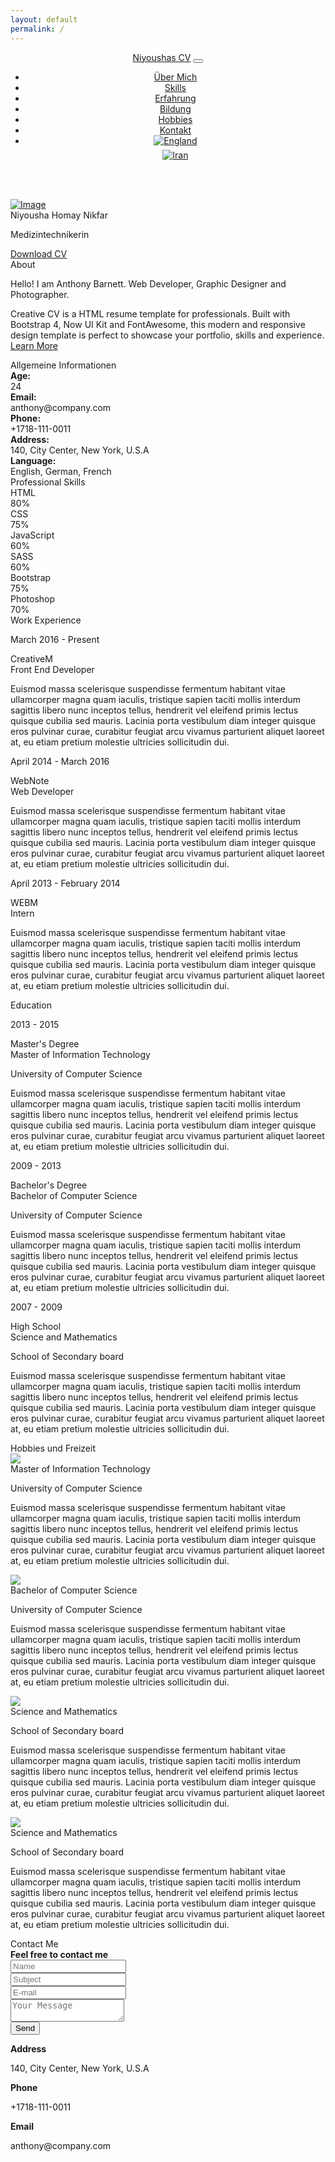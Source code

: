 ```yaml
---
layout: default
permalink: /
---
```


<header>
    <div class="profile-page sidebar-collapse">
      <nav class="navbar navbar-expand-lg fixed-top navbar-transparent bg-primary" color-on-scroll="400">
        <div class="container">
          <div class="navbar-translate"><a class="navbar-brand" href="#" rel="tooltip">Niyoushas CV</a>
            <button class="navbar-toggler navbar-toggler" type="button" data-toggle="collapse" data-target="#navigation"
              aria-controls="navigation" aria-expanded="false" aria-label="Toggle navigation"><span
                class="navbar-toggler-bar bar1"></span><span class="navbar-toggler-bar bar2"></span><span
                class="navbar-toggler-bar bar3"></span></button>
          </div>
          <div class="collapse navbar-collapse justify-content-end" id="navigation">
            <ul class="navbar-nav">
              <li class="nav-item"><a class="nav-link smooth-scroll" href="#about">Über Mich</a></li>
              <li class="nav-item"><a class="nav-link smooth-scroll" href="#skill">Skills</a></li>
              <li class="nav-item"><a class="nav-link smooth-scroll" href="#experience">Erfahrung</a></li>
              <li class="nav-item"><a class="nav-link smooth-scroll" href="#education">Bildung</a></li>
              <li class="nav-item"><a class="nav-link smooth-scroll" href="#hobbies">Hobbies</a></li>
              <li class="nav-item"><a class="nav-link smooth-scroll" href="#contact">Kontakt</a></li>
              <li>
                <div class="d-flex flex-row justify-content-start ml-3">
                  <div class="p-2">
                    <a href="/en">
                      <img src="images/england-flag-icon.png" style="padding-bottom: 6px" alt="England" />
                    </a>
                  </div>
                  <div class="p-2">
                    <a href="/ir">
                      <img src="images/iran-flag-icon.png" style="padding-bottom: 6px" alt="Iran" />
                    </a>
                  </div>
                </div>
              </li>
            </ul>
          </div>
        </div>
      </nav>
    </div>
  </header>
  <div class="page-content">
    <div>
      <div class="profile-page">
        <div class="wrapper">
          <div class="page-header page-header-small" filter-color="green">
            <div class="page-header-image" data-parallax="true" style="background-image: url('images/bg-2.jpg');">
            </div>
            <div class="container">
              <div class="content-center">
                <div class="cc-profile-image"><a href="#"><img src="images/niyousha.jpg" alt="Image" /></a></div>
                <div class="h2 title">Niyousha Homay Nikfar</div>
                <p class="category text-white">Medizintechnikerin</p>
                  <a class="btn btn-primary" href="/download/lebenslauf.pdf" data-aos="zoom-in" data-aos-anchor="data-aos-anchor" target="_blank">Download CV</a>
              </div>
            </div>
          </div>
        </div>
      </div>
      <div class="section" id="about">
        <div class="container">
          <div class="card" data-aos="fade-up" data-aos-offset="10">
            <div class="row">
              <div class="col-lg-6 col-md-12">
                <div class="card-body">
                  <div class="h4 mt-0 title">About</div>
                  <p>Hello! I am Anthony Barnett. Web Developer, Graphic Designer and Photographer.
                  </p>
                  <p>Creative CV is a HTML resume template for professionals. Built with Bootstrap 4,
                    Now UI Kit and FontAwesome, this modern and responsive design template is
                    perfect to showcase your portfolio, skills and experience. <a
                      href="https://templateflip.com/templates/creative-cv/" target="_blank">Learn
                      More</a></p>
                </div>
              </div>
              <div class="col-lg-6 col-md-12">
                <div class="card-body">
                  <div class="h4 mt-0 title">Allgemeine Informationen</div>
                  <div class="row">
                    <div class="col-sm-4"><strong class="text-uppercase">Age:</strong></div>
                    <div class="col-sm-8">24</div>
                  </div>
                  <div class="row mt-3">
                    <div class="col-sm-4"><strong class="text-uppercase">Email:</strong></div>
                    <div class="col-sm-8">anthony@company.com</div>
                  </div>
                  <div class="row mt-3">
                    <div class="col-sm-4"><strong class="text-uppercase">Phone:</strong></div>
                    <div class="col-sm-8">+1718-111-0011</div>
                  </div>
                  <div class="row mt-3">
                    <div class="col-sm-4"><strong class="text-uppercase">Address:</strong></div>
                    <div class="col-sm-8">140, City Center, New York, U.S.A</div>
                  </div>
                  <div class="row mt-3">
                    <div class="col-sm-4"><strong class="text-uppercase">Language:</strong></div>
                    <div class="col-sm-8">English, German, French</div>
                  </div>
                </div>
              </div>
            </div>
          </div>
        </div>
      </div>
      <div class="section" id="skill">
        <div class="container">
          <div class="h4 text-center mb-4 title">Professional Skills</div>
          <div class="card" data-aos="fade-up" data-aos-anchor-placement="top-bottom">
            <div class="card-body">
              <div class="row">
                <div class="col-md-6">
                  <div class="progress-container progress-primary"><span class="progress-badge">HTML</span>
                    <div class="progress">
                      <div class="progress-bar progress-bar-primary" data-aos="progress-full" data-aos-offset="10"
                        data-aos-duration="2000" role="progressbar" aria-valuenow="60" aria-valuemin="0"
                        aria-valuemax="100" style="width: 80%;"></div><span class="progress-value">80%</span>
                    </div>
                  </div>
                </div>
                <div class="col-md-6">
                  <div class="progress-container progress-primary"><span class="progress-badge">CSS</span>
                    <div class="progress">
                      <div class="progress-bar progress-bar-primary" data-aos="progress-full" data-aos-offset="10"
                        data-aos-duration="2000" role="progressbar" aria-valuenow="60" aria-valuemin="0"
                        aria-valuemax="100" style="width: 75%;"></div><span class="progress-value">75%</span>
                    </div>
                  </div>
                </div>
              </div>
              <div class="row">
                <div class="col-md-6">
                  <div class="progress-container progress-primary"><span class="progress-badge">JavaScript</span>
                    <div class="progress">
                      <div class="progress-bar progress-bar-primary" data-aos="progress-full" data-aos-offset="10"
                        data-aos-duration="2000" role="progressbar" aria-valuenow="60" aria-valuemin="0"
                        aria-valuemax="100" style="width: 60%;"></div><span class="progress-value">60%</span>
                    </div>
                  </div>
                </div>
                <div class="col-md-6">
                  <div class="progress-container progress-primary"><span class="progress-badge">SASS</span>
                    <div class="progress">
                      <div class="progress-bar progress-bar-primary" data-aos="progress-full" data-aos-offset="10"
                        data-aos-duration="2000" role="progressbar" aria-valuenow="60" aria-valuemin="0"
                        aria-valuemax="100" style="width: 60%;"></div><span class="progress-value">60%</span>
                    </div>
                  </div>
                </div>
              </div>
              <div class="row">
                <div class="col-md-6">
                  <div class="progress-container progress-primary"><span class="progress-badge">Bootstrap</span>
                    <div class="progress">
                      <div class="progress-bar progress-bar-primary" data-aos="progress-full" data-aos-offset="10"
                        data-aos-duration="2000" role="progressbar" aria-valuenow="60" aria-valuemin="0"
                        aria-valuemax="100" style="width: 75%;"></div><span class="progress-value">75%</span>
                    </div>
                  </div>
                </div>
                <div class="col-md-6">
                  <div class="progress-container progress-primary"><span class="progress-badge">Photoshop</span>
                    <div class="progress">
                      <div class="progress-bar progress-bar-primary" data-aos="progress-full" data-aos-offset="10"
                        data-aos-duration="2000" role="progressbar" aria-valuenow="60" aria-valuemin="0"
                        aria-valuemax="100" style="width: 70%;"></div><span class="progress-value">70%</span>
                    </div>
                  </div>
                </div>
              </div>
            </div>
          </div>
        </div>
      </div>
      <div class="section" id="experience">
        <div class="container cc-experience">
          <div class="h4 text-center mb-4 title">Work Experience</div>
          <div class="card">
            <div class="row">
              <div class="col-md-3 bg-primary" data-aos="fade-right" data-aos-offset="50" data-aos-duration="500">
                <div class="card-body cc-experience-header">
                  <p>March 2016 - Present</p>
                  <div class="h5">CreativeM</div>
                </div>
              </div>
              <div class="col-md-9" data-aos="fade-left" data-aos-offset="50" data-aos-duration="500">
                <div class="card-body">
                  <div class="h5">Front End Developer</div>
                  <p>Euismod massa scelerisque suspendisse fermentum habitant vitae ullamcorper magna
                    quam iaculis, tristique sapien taciti mollis interdum sagittis libero nunc
                    inceptos tellus, hendrerit vel eleifend primis lectus quisque cubilia sed
                    mauris. Lacinia porta vestibulum diam integer quisque eros pulvinar curae,
                    curabitur feugiat arcu vivamus parturient aliquet laoreet at, eu etiam pretium
                    molestie ultricies sollicitudin dui.</p>
                </div>
              </div>
            </div>
          </div>
          <div class="card">
            <div class="row">
              <div class="col-md-3 bg-primary" data-aos="fade-right" data-aos-offset="50" data-aos-duration="500">
                <div class="card-body cc-experience-header">
                  <p>April 2014 - March 2016</p>
                  <div class="h5">WebNote</div>
                </div>
              </div>
              <div class="col-md-9" data-aos="fade-left" data-aos-offset="50" data-aos-duration="500">
                <div class="card-body">
                  <div class="h5">Web Developer</div>
                  <p>Euismod massa scelerisque suspendisse fermentum habitant vitae ullamcorper magna
                    quam iaculis, tristique sapien taciti mollis interdum sagittis libero nunc
                    inceptos tellus, hendrerit vel eleifend primis lectus quisque cubilia sed
                    mauris. Lacinia porta vestibulum diam integer quisque eros pulvinar curae,
                    curabitur feugiat arcu vivamus parturient aliquet laoreet at, eu etiam pretium
                    molestie ultricies sollicitudin dui.</p>
                </div>
              </div>
            </div>
          </div>
          <div class="card">
            <div class="row">
              <div class="col-md-3 bg-primary" data-aos="fade-right" data-aos-offset="50" data-aos-duration="500">
                <div class="card-body cc-experience-header">
                  <p>April 2013 - February 2014</p>
                  <div class="h5">WEBM</div>
                </div>
              </div>
              <div class="col-md-9" data-aos="fade-left" data-aos-offset="50" data-aos-duration="500">
                <div class="card-body">
                  <div class="h5">Intern</div>
                  <p>Euismod massa scelerisque suspendisse fermentum habitant vitae ullamcorper magna
                    quam iaculis, tristique sapien taciti mollis interdum sagittis libero nunc
                    inceptos tellus, hendrerit vel eleifend primis lectus quisque cubilia sed
                    mauris. Lacinia porta vestibulum diam integer quisque eros pulvinar curae,
                    curabitur feugiat arcu vivamus parturient aliquet laoreet at, eu etiam pretium
                    molestie ultricies sollicitudin dui.</p>
                </div>
              </div>
            </div>
          </div>
        </div>
      </div>
      <div class="section" id="education">
        <div class="container cc-education">
          <div class="h4 text-center mb-4 title">Education</div>
          <div class="card">
            <div class="row">
              <div class="col-md-3 bg-primary" data-aos="fade-right" data-aos-offset="50" data-aos-duration="500">
                <div class="card-body cc-education-header">
                  <p>2013 - 2015</p>
                  <div class="h5">Master's Degree</div>
                </div>
              </div>
              <div class="col-md-9" data-aos="fade-left" data-aos-offset="50" data-aos-duration="500">
                <div class="card-body">
                  <div class="h5">Master of Information Technology</div>
                  <p class="category">University of Computer Science</p>
                  <p>Euismod massa scelerisque suspendisse fermentum habitant vitae ullamcorper magna
                    quam iaculis, tristique sapien taciti mollis interdum sagittis libero nunc
                    inceptos tellus, hendrerit vel eleifend primis lectus quisque cubilia sed
                    mauris. Lacinia porta vestibulum diam integer quisque eros pulvinar curae,
                    curabitur feugiat arcu vivamus parturient aliquet laoreet at, eu etiam pretium
                    molestie ultricies sollicitudin dui.</p>
                </div>
              </div>
            </div>
          </div>
          <div class="card">
            <div class="row">
              <div class="col-md-3 bg-primary" data-aos="fade-right" data-aos-offset="50" data-aos-duration="500">
                <div class="card-body cc-education-header">
                  <p>2009 - 2013</p>
                  <div class="h5">Bachelor's Degree</div>
                </div>
              </div>
              <div class="col-md-9" data-aos="fade-left" data-aos-offset="50" data-aos-duration="500">
                <div class="card-body">
                  <div class="h5">Bachelor of Computer Science</div>
                  <p class="category">University of Computer Science</p>
                  <p>Euismod massa scelerisque suspendisse fermentum habitant vitae ullamcorper magna
                    quam iaculis, tristique sapien taciti mollis interdum sagittis libero nunc
                    inceptos tellus, hendrerit vel eleifend primis lectus quisque cubilia sed
                    mauris. Lacinia porta vestibulum diam integer quisque eros pulvinar curae,
                    curabitur feugiat arcu vivamus parturient aliquet laoreet at, eu etiam pretium
                    molestie ultricies sollicitudin dui.</p>
                </div>
              </div>
            </div>
          </div>
          <div class="card">
            <div class="row">
              <div class="col-md-3 bg-primary" data-aos="fade-right" data-aos-offset="50" data-aos-duration="500">
                <div class="card-body cc-education-header">
                  <p>2007 - 2009</p>
                  <div class="h5">High School</div>
                </div>
              </div>
              <div class="col-md-9" data-aos="fade-left" data-aos-offset="50" data-aos-duration="500">
                <div class="card-body">
                  <div class="h5">Science and Mathematics</div>
                  <p class="category">School of Secondary board</p>
                  <p>Euismod massa scelerisque suspendisse fermentum habitant vitae ullamcorper magna
                    quam iaculis, tristique sapien taciti mollis interdum sagittis libero nunc
                    inceptos tellus, hendrerit vel eleifend primis lectus quisque cubilia sed
                    mauris. Lacinia porta vestibulum diam integer quisque eros pulvinar curae,
                    curabitur feugiat arcu vivamus parturient aliquet laoreet at, eu etiam pretium
                    molestie ultricies sollicitudin dui.</p>
                </div>
              </div>
            </div>
          </div>
        </div>
      </div> 
      <div class="section" id="hobbies">
        <div class="container cc-education">
          <div class="h4 text-center mb-4 title">Hobbies und Freizeit</div>
          <div class="card">
            <div class="row">
              <div class="col-md-3" data-aos="fade-right" data-aos-offset="50" data-aos-duration="500">
                <div class="card-body cc-education-header hobbie-image">
                  <img src="images/book-image.png">
                </div>
              </div>
              <div class="col-md-9" data-aos="fade-left" data-aos-offset="50" data-aos-duration="500">
                <div class="card-body">
                  <div class="h5">Master of Information Technology</div>
                  <p class="category">University of Computer Science</p>
                  <p>Euismod massa scelerisque suspendisse fermentum habitant vitae ullamcorper magna
                    quam iaculis, tristique sapien taciti mollis interdum sagittis libero nunc
                    inceptos tellus, hendrerit vel eleifend primis lectus quisque cubilia sed
                    mauris. Lacinia porta vestibulum diam integer quisque eros pulvinar curae,
                    curabitur feugiat arcu vivamus parturient aliquet laoreet at, eu etiam pretium
                    molestie ultricies sollicitudin dui.</p>
                </div>
              </div>
            </div>
          </div>
          <div class="card">
            <div class="row">
              <div class="col-md-3" data-aos="fade-right" data-aos-offset="50" data-aos-duration="500">
                <div class="card-body cc-education-header hobbie-image">
                  <img src="images/fitness-image.png">
                </div>
              </div>
              <div class="col-md-9" data-aos="fade-left" data-aos-offset="50" data-aos-duration="500">
                <div class="card-body">
                  <div class="h5">Bachelor of Computer Science</div>
                  <p class="category">University of Computer Science</p>
                  <p>Euismod massa scelerisque suspendisse fermentum habitant vitae ullamcorper magna
                    quam iaculis, tristique sapien taciti mollis interdum sagittis libero nunc
                    inceptos tellus, hendrerit vel eleifend primis lectus quisque cubilia sed
                    mauris. Lacinia porta vestibulum diam integer quisque eros pulvinar curae,
                    curabitur feugiat arcu vivamus parturient aliquet laoreet at, eu etiam pretium
                    molestie ultricies sollicitudin dui.</p>
                </div>
              </div>
            </div>
          </div>
          <div class="card">
            <div class="row">
              <div class="col-md-3" data-aos="fade-right" data-aos-offset="50" data-aos-duration="500">
                <div class="card-body cc-education-header hobbie-image">
                  <img src="images/guitar-image.png">
                </div>
              </div>
              <div class="col-md-9" data-aos="fade-left" data-aos-offset="50" data-aos-duration="500">
                <div class="card-body">
                  <div class="h5">Science and Mathematics</div>
                  <p class="category">School of Secondary board</p>
                  <p>Euismod massa scelerisque suspendisse fermentum habitant vitae ullamcorper magna
                    quam iaculis, tristique sapien taciti mollis interdum sagittis libero nunc
                    inceptos tellus, hendrerit vel eleifend primis lectus quisque cubilia sed
                    mauris. Lacinia porta vestibulum diam integer quisque eros pulvinar curae,
                    curabitur feugiat arcu vivamus parturient aliquet laoreet at, eu etiam pretium
                    molestie ultricies sollicitudin dui.</p>
                </div>
              </div>
            </div>
          </div>
          <div class="card">
            <div class="row">
              <div class="col-md-3" data-aos="fade-right" data-aos-offset="50" data-aos-duration="500">
                <div class="card-body cc-education-header hobbie-image">
                  <img src="images/poker-image.png">
                </div>
              </div>
              <div class="col-md-9" data-aos="fade-left" data-aos-offset="50" data-aos-duration="500">
                <div class="card-body">
                  <div class="h5">Science and Mathematics</div>
                  <p class="category">School of Secondary board</p>
                  <p>Euismod massa scelerisque suspendisse fermentum habitant vitae ullamcorper magna
                    quam iaculis, tristique sapien taciti mollis interdum sagittis libero nunc
                    inceptos tellus, hendrerit vel eleifend primis lectus quisque cubilia sed
                    mauris. Lacinia porta vestibulum diam integer quisque eros pulvinar curae,
                    curabitur feugiat arcu vivamus parturient aliquet laoreet at, eu etiam pretium
                    molestie ultricies sollicitudin dui.</p>
                </div>
              </div>
            </div>
          </div>
        </div>
      </div>     
      <div class="section" id="contact">
          <div class="container">
            <div class="cc-contact">
              <div class="row">
                <div class="col-md-12">
                  <div class="card mb-0" data-aos="zoom-in">
                    <div class="h4 text-center title">Contact Me</div>
                    <div class="row">
                      <div class="col-md-6">
                        <div class="card-body">
                          <form action="https://formspree.io/f/mzbkevqn" method="POST">
                            <div class="p pb-3"><strong>Feel free to contact me </strong>
                            </div>
                            <div class="row mb-3">
                              <div class="col">
                                <div class="input-group"><span class="input-group-addon"><i
                                      class="fa fa-user-circle"></i></span>
                                  <input class="form-control" type="text" name="name" placeholder="Name"
                                    required="required" />
                                </div>
                              </div>
                            </div>
                            <div class="row mb-3">
                              <div class="col">
                                <div class="input-group"><span class="input-group-addon"><i
                                      class="fa fa-file-text"></i></span>
                                  <input class="form-control" type="text" name="Subject" placeholder="Subject"
                                    required="required" />
                                </div>
                              </div>
                            </div>
                            <div class="row mb-3">
                              <div class="col">
                                <div class="input-group"><span class="input-group-addon"><i
                                      class="fa fa-envelope"></i></span>
                                  <input class="form-control" type="email" name="_replyto" placeholder="E-mail"
                                    required="required" />
                                </div>
                              </div>
                            </div>
                            <div class="row mb-3">
                              <div class="col">
                                <div class="form-group">
                                  <textarea class="form-control" name="message" placeholder="Your Message"
                                    required="required"></textarea>
                                </div>
                              </div>
                            </div>
                            <div class="row">
                              <div class="col">
                                <button class="btn btn-info" type="submit">Send</button>
                              </div>
                            </div>
                          </form>
                        </div>
                      </div>
                      <div class="col-md-6">
                        <div class="card-body">
                          <p class="mb-0"><strong>Address </strong></p>
                          <p class="pb-2">140, City Center, New York, U.S.A</p>
                          <p class="mb-0"><strong>Phone</strong></p>
                          <p class="pb-2">+1718-111-0011</p>
                          <p class="mb-0"><strong>Email</strong></p>
                          <p>anthony@company.com</p>
                        </div>
                      </div>
                    </div>
                  </div>
                </div>
              </div>
            </div>
          </div>
      </div>
    </div>
  </div>
  <footer class="footer">
    
  </footer>


  <script src="js/core/jquery.3.2.1.min.js"></script>
  <script src="js/core/popper.min.js"></script>
  <script src="js/core/bootstrap.min.js"></script>
  <script src="js/now-ui-kit.js?v=1.1.0"></script>
  <script src="js/aos.js"></script>
  <script src="scripts/main.js"></script>